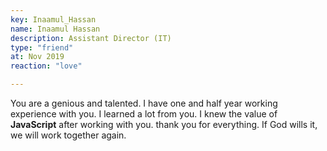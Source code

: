 ```yaml
--- 
key: Inaamul_Hassan
name: Inaamul Hassan
description: Assistant Director (IT)
type: "friend"
at: Nov 2019
reaction: "love"

---
```


You are a genious and talented. I have one and half year working experience with you. I learned a lot from you. I knew the value of **JavaScript** after working with you. thank you for everything. If God wills it, we will work together again.